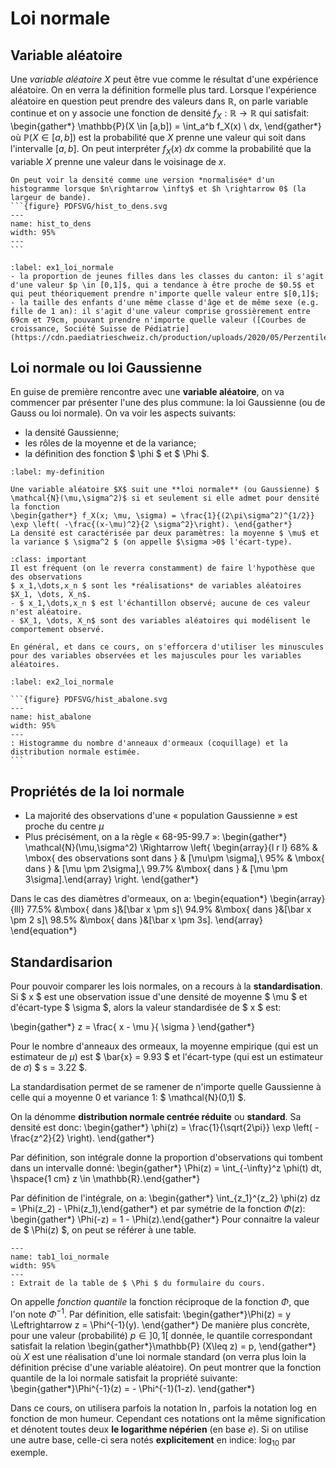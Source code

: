 # Loi normale

## Variable aléatoire

Une *variable aléatoire* $X$ peut être vue comme le résultat d'une expérience aléatoire. On en verra la définition formelle plus tard. Lorsque l'expérience aléatoire en question peut prendre des valeurs dans $\mathbb{R}$, on parle variable continue et on y associe une fonction de densité $f_X:\mathbb{R} \rightarrow\mathbb{R}$ qui satisfait:
\begin{gather*}
    \mathbb{P}(X \in [a,b]) = \int_a^b f_X(x) \ dx,
\end{gather*}
où $\mathbb{P}(X \in [a,b])$ est la probabilité que $X$ prenne une valeur qui soit dans l'intervalle $[a,b]$. 
On peut interpréter $f_X(x) \ dx$ comme la probabilité que la variable $X$ prenne une valeur dans le voisinage de $x$. 

````{note} Une première intuition du concept de fonction de densité
On peut voir la densité comme une version *normalisée* d'un histogramme lorsque $n\rightarrow \infty$ et $h \rightarrow 0$ (la largeur de bande).
```{figure} PDFSVG/hist_to_dens.svg
---
name: hist_to_dens
width: 95%
---
```
````

````{prf:example} Exemples de variables aléatoires continues
:label: ex1_loi_normale
- la proportion de jeunes filles dans les classes du canton: il s'agit d'une valeur $p \in [0,1]$, qui a tendance à être proche de $0.5$ et qui peut théoriquement prendre n'importe quelle valeur entre $[0,1]$;
- la taille des enfants d'une même classe d'âge et de même sexe (e.g. fille de 1 an): il s'agit d'une valeur comprise grossièrement entre 69cm et 79cm, pouvant prendre n'importe quelle valeur ([Courbes de croissance, Société Suisse de Pédiatrie](https://cdn.paediatrieschweiz.ch/production/uploads/2020/05/Perzentilen_2012_09_15_SGP_f.pdf)).
````

## Loi normale ou loi Gaussienne

En guise de première rencontre avec une **variable aléatoire**, on va commencer par présenter l'une des plus commune: la loi Gaussienne (ou de Gauss ou loi normale). On va voir les aspects suivants:
- la densité Gaussienne;
- les rôles de la moyenne et de la variance;
- la définition des fonction $ \phi $ et $ \Phi $.

````{prf:definition} Varibale aléatoire normale
:label: my-definition

Une variable aléatoire $X$ suit une **loi normale** (ou Gaussienne) $ \mathcal{N}(\mu,\sigma^2)$ si et seulement si elle admet pour densité la fonction
\begin{gather*} f_X(x; \mu, \sigma) = \frac{1}{(2\pi\sigma^2)^{1/2}} \exp \left( -\frac{(x-\mu)^2}{2 \sigma^2}\right). \end{gather*}
La densité est caractérisée par deux paramètres: la moyenne $ \mu$ et la variance $ \sigma^2 $ (on appelle $\sigma >0$ l'écart-type).
````

````{admonition} Différence entre variable aléatoire et échantillon
:class: important
Il est fréquent (on le reverra constamment) de faire l'hypothèse que des observations
$ x_1,\dots,x_n $ sont les *réalisations* de variables aléatoires $X_1, \dots, X_n$.
- $ x_1,\dots,x_n $ est l'échantillon observé; aucune de ces valeur n'est aléatoire.
- $X_1, \dots, X_n$ sont des variables aléatoires qui modélisent le comportement observé. 

En général, et dans ce cours, on s'efforcera d'utiliser les minuscules pour des variables observées et les majuscules pour les variables aléatoires.
````

````{prf:example} Exemple de loi normale: nombre d'anneaux d'ormeaux
:label: ex2_loi_normale

```{figure} PDFSVG/hist_abalone.svg
---
name: hist_abalone
width: 95%
---
: Histogramme du nombre d'anneaux d'ormeaux (coquillage) et la distribution normale estimée.
```
````

## Propriétés de la loi normale
- La majorité des observations d'une « population Gaussienne » est proche du centre $\mu$
- Plus précisément, on a la règle « 68-95-99.7 »:
\begin{gather*}  \mathcal{N}(\mu,\sigma^2) \Rightarrow \left\{
                    \begin{array}{l r l}
                    68\% & \mbox{ des observations sont dans } & [\mu\pm \sigma],\\
                    95\% & \mbox{ dans }                       & [\mu \pm 2\sigma],\\
                    99.7\% &\mbox{ dans }                      & [\mu \pm 3\sigma].\end{array} \right.
\end{gather*}

Dans le cas des diamètres d'ormeaux, on a:
\begin{equation*}
\begin{array}{lll}
        77.5\% &\mbox{ dans }&[\bar x \pm s]\\
        94.9\% &\mbox{ dans }&[\bar x \pm 2 s]\\
        98.5\% &\mbox{ dans }&[\bar x \pm 3s].
\end{array}
\end{equation*}

## Standardisarion

Pour pouvoir comparer les lois normales, on a recours à la **standardisation**.
Si $ x $ est une observation issue d'une densité de moyenne $ \mu $ et d'écart-type $ \sigma $, alors la valeur standardisée de $ x $ est:
    
\begin{gather*} z = \frac{ x - \mu }{ \sigma } \end{gather*}
    
Pour le nombre d'anneaux des ormeaux, la moyenne empirique (qui est un estimateur de $\mu$)  est $ \bar{x} = 9.93 $ et l'écart-type (qui est un estimateur de $\sigma$) $ s = 3.22 $.

La standardisation permet de se ramener de n'importe quelle Gaussienne à celle qui a moyenne 0 et variance 1:  $ \mathcal{N}(0,1) $.

On la dénomme **distribution normale centrée réduite** ou **standard**. Sa densité est donc:
\begin{gather*} \phi(z) = \frac{1}{\sqrt{2\pi}} \exp \left( -\frac{z^2}{2} \right). \end{gather*}

Par définition, son intégrale donne la proportion d'observations qui tombent dans un intervalle donné:
\begin{gather*} \Phi(z) = \int_{-\infty}^z \phi(t) dt, \hspace{1 cm} z \in \mathbb{R}.\end{gather*}

Par définition de l'intégrale, on a:
\begin{gather*} \int_{z_1}^{z_2} \phi(z) dz = \Phi(z_2) - \Phi(z_1),\end{gather*}
et par symétrie de la fonction $\Phi(z)$:
\begin{gather*} \Phi(-z) = 1 - \Phi(z).\end{gather*}
Pour connaitre la valeur de $ \Phi(z) $, on peut se référer à une table.

```{figure} latex/PDFSVG/tab1_loi_normale.svg
---
name: tab1_loi_normale
width: 95%
---
: Extrait de la table de $ \Phi $ du formulaire du cours.
```

On appelle *fonction quantile* la fonction réciproque de la fonction $\Phi,$ que l'on note $\Phi^{-1}.$
Par définition, elle satisfait:
\begin{gather*}\Phi(z) = y \Leftrightarrow z = \Phi^{-1}(y). \end{gather*}
De manière plus concrète, pour une valeur (probabilité) $p\in ]0,1[$ donnée, le quantile correspondant satisfait la relation
\begin{gather*}\mathbb{P} (X\leq z) = p, \end{gather*}
où $X$ est une réalisation d'une loi normale standard (on verra plus loin la définition précise d'une variable aléatoire).
On peut montrer que la fonction quantile de la loi normale satisfait la propriété suivante:
\begin{gather*}\Phi^{-1}(z) = - \Phi^{-1}(1-z). \end{gather*}

Dans ce cours, on utilisera parfois la notation $\ln$, parfois la notation $\log$ en fonction de mon humeur. Cependant ces notations ont la même signification et dénotent toutes deux
**le logarithme népérien** (en base $e$). Si on utilise une autre base, celle-ci sera notés **explicitement** en indice:  $\log_{10}$ par exemple. 
